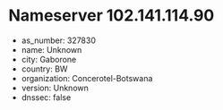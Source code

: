 # Nameserver 102.141.114.90

* as_number: 327830
* name: Unknown
* city: Gaborone
* country: BW
* organization: Concerotel-Botswana
* version: Unknown
* dnssec: false
